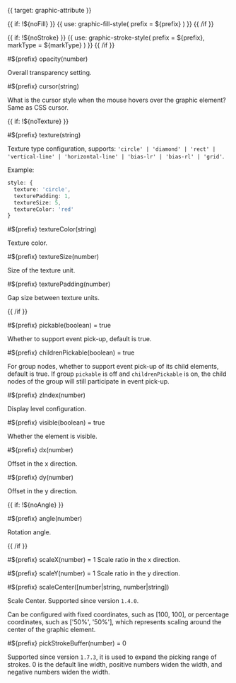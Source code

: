 {{ target: graphic-attribute }}

<!-- IAttribute Common Graphic Attributes -->

{{ if: !${noFill} }}
{{ use: graphic-fill-style(
  prefix = ${prefix}
) }}
{{ /if }}

{{ if: !${noStroke} }}
{{ use: graphic-stroke-style(
  prefix = ${prefix},
  markType = ${markType}
) }}
{{ /if }}

#${prefix} opacity(number)

Overall transparency setting.

#${prefix} cursor(string)

What is the cursor style when the mouse hovers over the graphic element? Same as CSS cursor.

{{ if: !${noTexture} }}

#${prefix} texture(string)

Texture type configuration, supports: `'circle' | 'diamond' | 'rect' | 'vertical-line' | 'horizontal-line' | 'bias-lr' | 'bias-rl' | 'grid'`.

Example:

```ts
style: {
  texture: 'circle',
  texturePadding: 1,
  textureSize: 5,
  textureColor: 'red'
}
```

#${prefix} textureColor(string)

Texture color.

#${prefix} textureSize(number)

Size of the texture unit.

#${prefix} texturePadding(number)

Gap size between texture units.

{{ /if }}

#${prefix} pickable(boolean) = true

Whether to support event pick-up, default is true.

#${prefix} childrenPickable(boolean) = true

For group nodes, whether to support event pick-up of its child elements, default is true. If group `pickable` is off and `childrenPickable` is on, the child nodes of the group will still participate in event pick-up.

#${prefix} zIndex(number)

Display level configuration.

#${prefix} visible(boolean) = true

Whether the element is visible.

#${prefix} dx(number)

Offset in the x direction.

#${prefix} dy(number)

Offset in the y direction.

{{ if: !${noAngle} }}

#${prefix} angle(number)

Rotation angle.

{{ /if }}

#${prefix} scaleX(number) = 1
Scale ratio in the x direction.

#${prefix} scaleY(number) = 1
Scale ratio in the y direction.

#${prefix} scaleCenter([number|string, number|string])

Scale Center. Supported since version `1.4.0`.

Can be configured with fixed coordinates, such as [100, 100], or percentage coordinates, such as ['50%', '50%'], which represents scaling around the center of the graphic element.

#${prefix} pickStrokeBuffer(number) = 0

Supported since version `1.7.3`, it is used to expand the picking range of strokes. 0 is the default line width, positive numbers widen the width, and negative numbers widen the width.
